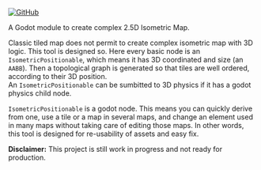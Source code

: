 [![GitHub](https://img.shields.io/github/license/utopia-rise/godot-2.5D-isometric-map-editor?style=flat-square)](LICENSE)

A Godot module to create complex 2.5D Isometric Map.  

Classic tiled map does not permit to create complex isometric map with 3D logic. This tool is designed so. Here
every basic node is an `IsometricPositionable`, which means it has 3D coordinated and size (an `AABB`). Then a
topological graph is generated so that tiles are well ordered, according to their 3D position.  
An `IsometricPositionable` can be sumbitted to 3D physics if it has a godot physics child node.  

`IsometricPositionable` is a godot node. This means you can quickly derive from one, use a tile or a map in several maps, and
change an element used in many maps without taking care of editing those maps. In other words, this tool is designed for
re-usability of assets and easy fix.

**Disclaimer:** This project is still work in progress and not ready for production.
